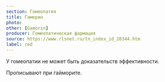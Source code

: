 ```yaml
---
section: Гомеопатия
title: Гаморин
photo:
other: [Gamorin]
producer: Гомеопатическая фармация
source: https://www.rlsnet.ru/tn_index_id_28344.htm
label: red
---
```


У гомеопатии не может быть доказательств эффективности.

Прописывают при гайморите.

